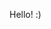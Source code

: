 Hello! :)

<!---
akhushba/akhushba is a ✨ special ✨ repository because its `README.md` (this file) appears on your GitHub profile.
You can click the Preview link to take a look at your changes.
--->
